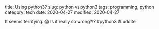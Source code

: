title: Using python3?
slug: python vs python3
tags: programming, python
category: tech
date: 2020-04-27
modified: 2020-04-27

It seems terrifying.  😱 Is it really so wrong?!? \#python3 \#Luddite


